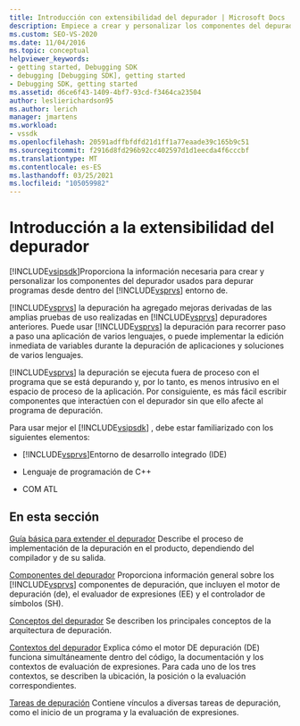 ```yaml
---
title: Introducción con extensibilidad del depurador | Microsoft Docs
description: Empiece a crear y personalizar los componentes del depurador que se usan para depurar programas desde el entorno de Visual Studio.
ms.custom: SEO-VS-2020
ms.date: 11/04/2016
ms.topic: conceptual
helpviewer_keywords:
- getting started, Debugging SDK
- debugging [Debugging SDK], getting started
- Debugging SDK, getting started
ms.assetid: d6ce6f43-1409-4bf7-93cd-f3464ca23504
author: leslierichardson95
ms.author: lerich
manager: jmartens
ms.workload:
- vssdk
ms.openlocfilehash: 20591adffbfdfd21d1ff1a77eaade39c165b9c51
ms.sourcegitcommit: f2916d8fd296b92cc402597d1d1eecda4f6cccbf
ms.translationtype: MT
ms.contentlocale: es-ES
ms.lasthandoff: 03/25/2021
ms.locfileid: "105059982"
---
```

# <a name="get-started-with-debugger-extensibility"></a>Introducción a la extensibilidad del depurador
[!INCLUDE[vsipsdk](../../extensibility/includes/vsipsdk_md.md)]Proporciona la información necesaria para crear y personalizar los componentes del depurador usados para depurar programas desde dentro del [!INCLUDE[vsprvs](../../code-quality/includes/vsprvs_md.md)] entorno de.

 [!INCLUDE[vsprvs](../../code-quality/includes/vsprvs_md.md)] la depuración ha agregado mejoras derivadas de las amplias pruebas de uso realizadas en [!INCLUDE[vsprvs](../../code-quality/includes/vsprvs_md.md)] depuradores anteriores. Puede usar [!INCLUDE[vsprvs](../../code-quality/includes/vsprvs_md.md)] la depuración para recorrer paso a paso una aplicación de varios lenguajes, o puede implementar la edición inmediata de variables durante la depuración de aplicaciones y soluciones de varios lenguajes.

 [!INCLUDE[vsprvs](../../code-quality/includes/vsprvs_md.md)] la depuración se ejecuta fuera de proceso con el programa que se está depurando y, por lo tanto, es menos intrusivo en el espacio de proceso de la aplicación. Por consiguiente, es más fácil escribir componentes que interactúen con el depurador sin que ello afecte al programa de depuración.

 Para usar mejor el [!INCLUDE[vsipsdk](../../extensibility/includes/vsipsdk_md.md)] , debe estar familiarizado con los siguientes elementos:

- [!INCLUDE[vsprvs](../../code-quality/includes/vsprvs_md.md)]Entorno de desarrollo integrado (IDE)

- Lenguaje de programación de C++

- COM ATL

## <a name="in-this-section"></a>En esta sección
 [Guía básica para extender el depurador](../../extensibility/debugger/roadmap-for-extending-the-debugger.md) Describe el proceso de implementación de la depuración en el producto, dependiendo del compilador y de su salida.

 [Componentes del depurador](../../extensibility/debugger/debugger-components.md) Proporciona información general sobre los [!INCLUDE[vsprvs](../../code-quality/includes/vsprvs_md.md)] componentes de depuración, que incluyen el motor de depuración (de), el evaluador de expresiones (EE) y el controlador de símbolos (SH).

 [Conceptos del depurador](../../extensibility/debugger/debugger-concepts.md) Se describen los principales conceptos de la arquitectura de depuración.

 [Contextos del depurador](../../extensibility/debugger/debugger-contexts.md) Explica cómo el motor DE depuración (DE) funciona simultáneamente dentro del código, la documentación y los contextos de evaluación de expresiones. Para cada uno de los tres contextos, se describen la ubicación, la posición o la evaluación correspondientes.

 [Tareas de depuración](../../extensibility/debugger/debugging-tasks.md) Contiene vínculos a diversas tareas de depuración, como el inicio de un programa y la evaluación de expresiones.
